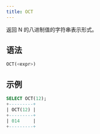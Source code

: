 ```yaml
---
title: OCT
---
```


返回 N 的八进制值的字符串表示形式。

## 语法

```sql
OCT(<expr>)
```

## 示例

```sql
SELECT OCT(12);
+---------+
| OCT(12) |
+---------+
| 014     |
+---------+
```